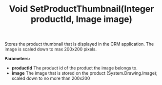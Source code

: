 ﻿---
uid: crmscript_ref_NSBLOBAgent_SetProductThumbnail
title: Void SetProductThumbnail(Integer productId, Image image)
intellisense: NSBLOBAgent.SetProductThumbnail
keywords: NSBLOBAgent, SetProductThumbnail
so.topic: reference
---

Stores the product thumbnail that is displayed in the CRM application. The image is scaled down to max 200x200 pixels.

**Parameters:**
 - **productId** The product id of the product the image belongs to.
 - **image** The image that is stored on the product (System.Drawing.Image); scaled down to no more than 200x200
